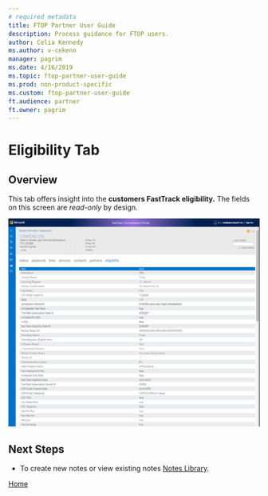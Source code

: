 ```yaml
---
# required metadata
title: FTOP Partner User Guide
description: Process guidance for FTOP users.
author: Celia Kennedy
ms.author: v-cekenn
manager: pagrim
ms.date: 4/16/2019
ms.topic: ftop-partner-user-guide
ms.prod: non-product-specific
ms.custom: ftop-partner-user-guide
ft.audience: partner
ft.owner: pagrim
---
```

# Eligibility Tab

## Overview

This tab offers insight into the **customers FastTrack eligibility.** The fields on this screen are *read-only* by design.

![eligibility-tab-partner.png](media/detailed-tenant-view-eligibility-tab/eligibility-tab-partner.png "Eligibility tab")

## Next Steps

- To create new notes or view existing notes [Notes Library](notes-library.md).

[Home](http://partner-docs.microsoft.com)
